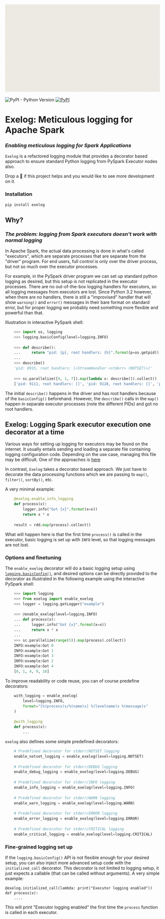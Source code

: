 [comment]: <> (<a href="https://ibb.co/jhTdDPZ"><img src="https://i.ibb.co/6Ym2F7J/xLogs.gif" alt="Exelog: Meticulous logging for Apache Spark" border="0"></a>)

![Exelog: Meticulous logging for Apache Spark](https://raw.githubusercontent.com/Spratiher9/Files/master/xLogs.gif)

![PyPI - Python Version](https://img.shields.io/pypi/pyversions/exelog)
[![PyPI](https://img.shields.io/pypi/v/exelog)](https://pypi.org/project/exelog/)

# Exelog: Meticulous logging for Apache Spark

### _Enabling meticulous logging for Spark Applications_

`Exelog` is a refactored logging module that provides a decorator based approach to ensure standard Python logging from
PySpark Executor nodes also.

Drop a 🌟 if this project helps and you would like to see more development on it.

### Installation

```shell
pip install exelog
```

## Why?

### _The problem: logging from Spark executors doesn't work with normal logging_

In Apache Spark, the actual data processing is done in what's called "executors", which are separate processes that are
separate from the "driver" program. For end users, full control is only over the driver process, but not so much over
the executor processes.

For example, in the PySpark driver program we can set up standard python logging as desired, but this setup is not
replicated in the executor processes. There are no out-of-the-box logging handlers for executors, so all logging
messages from executors are lost. Since Python 3.2 however, when there are no handlers, there is still a "improvised"
handler that will show `warning()` and `error()` messages in their bare format on standard error, but for proper logging
we probably need something more flexible and powerful than that.

Illustration in interactive PySpark shell:
```python
    >>> import os, logging
    >>> logging.basicConfig(level=logging.INFO)
    
    >>> def describe():
    ...     return "pid: {p}, root handlers: {h}".format(p=os.getpid(), h=logging.root.handlers)
    ... 
    >>> describe()
    'pid: 8915, root handlers: [<StreamHandler <stderr> (NOTSET)>]'

    >>> sc.parallelize([4, 1, 7]).map(lambda x: describe()).collect()
    ['pid: 9111, root handlers: []', 'pid: 9128, root handlers: []', 'pid: 9142, root handlers: []']
```
The initial `describe()` happens in the driver and has root handlers because of the `basicConfig()` beforehand. However,
the `describe()` calls in the `map()` happen in separate executor processes (note the different PIDs) and got no root
handlers.

## Exelog: Logging Spark executor execution one decorator at a time

Various ways for setting up logging for executors may be found on the internet. It usually entails sending and loading a
separate file containing logging configuration code. Depending on the use case, managing this file may be difficult. One
of the approaches
is [here](https://community.cloudera.com/t5/Support-Questions/Logging-from-Pyspark-executor/td-p/212210)

In contrast, `Exelog` takes a decorator based approach. We just have to decorate the data processing functions which we
are passing to `map()`, `filter()`, `sortBy()`, etc.

A very minimal example:
```python
    @exelog.enable_info_logging
    def process(x):
        logger.info("Got {x}".format(x=x))
        return x * x
    
    result = rdd.map(process).collect()
```
What will happen here is that the first time `process()` is called in the executor, basic logging is set up with `INFO`
level, so that logging messages are not lost.

### Options and finetuning

The `enable_exelog` decorator will do a basic logging setup using
[`logging.basicConfig()`](https://docs.python.org/3/library/logging.html#logging.basicConfig), and desired options can
be directly provided to the decorator as illustrated in the following example using the interactive PySpark shell:
```python
    >>> import logging
    >>> from exelog import enable_exelog
    >>> logger = logging.getLogger("example")
    
    >>> @enable_exelog(level=logging.INFO)
    ... def process(x):
    ...     logger.info("Got {x}".format(x=x))
    ...     return x * x
    ... 
    >>> sc.parallelize(range(5)).map(process).collect()
    INFO:example:Got 0
    INFO:example:Got 1
    INFO:example:Got 3
    INFO:example:Got 2
    INFO:example:Got 4
    [0, 1, 4, 9, 16]
```
To improve readability or code reuse, you can of course predefine decorators:
```python
    with_logging = enable_exelog(
        level=logging.INFO,
        format="[%(process)s/%(name)s] %(levelname)s %(message)s"
    )
    
    @with_logging
    def process(x):
        ...
```
`exelog` also defines some simple predefined decorators:
```python
    # Predefined decorator for stderr/NOTSET logging
    enable_notset_logging = enable_exelog(level=logging.NOTSET)
    
    # Predefined decorator for stderr/DEBUG logging
    enable_debug_logging = enable_exelog(level=logging.DEBUG)
    
    # Predefined decorator for stderr/INFO logging
    enable_info_logging = enable_exelog(level=logging.INFO)
    
    # Predefined decorator for stderr/WARN logging
    enable_warn_logging = enable_exelog(level=logging.WARN)
    
    # Predefined decorator for stderr/ERROR logging
    enable_error_logging = enable_exelog(level=logging.ERROR)
    
    # Predefined decorator for stderr/CRITICAL logging
    enable_critical_logging = enable_exelog(level=logging.CRITICAL)
```
### Fine-grained logging set up

If the `logging.basicConfig()` API is not flexible enough for your desired setup, you can also inject more advanced
setup code with the `initialized_call` decorator. This decorator is not limited to logging setup, it just expects a
callable (that can be called without arguments). A very simple example:

    @exelog.initialized_call(lambda: print("Executor logging enabled"))
    def process(x):
        ....

This will print "Executor logging enabled" the first time the `process` function is called in each executor.
